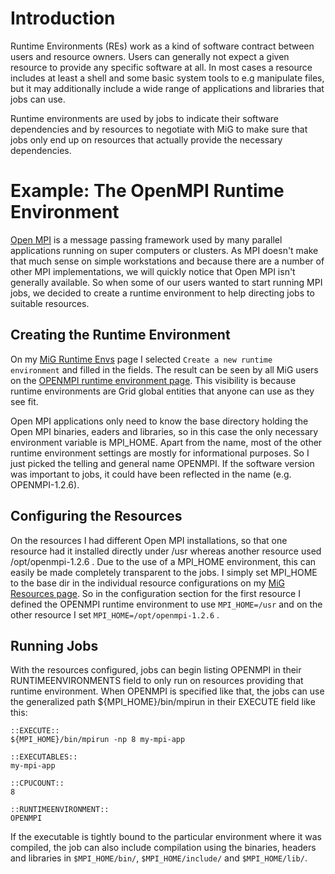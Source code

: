# Introduction #

Runtime Environments (REs) work as a kind of software contract between users and resource owners.
Users can generally not expect a given resource to provide any specific software at all.
In most cases a resource includes at least a shell and some basic system tools to e.g manipulate files, but it may additionally include a wide range of applications and libraries that jobs can use.

Runtime environments are used by jobs to indicate their software dependencies and by resources to negotiate with MiG to make sure that jobs only end up on resources that actually provide the necessary dependencies.


# Example: The OpenMPI Runtime Environment #
[Open MPI](http://www.open-mpi.org/) is a message passing framework used by many parallel applications running on super computers or clusters. As MPI doesn't make that much sense on simple workstations and because there are a number of other MPI implementations, we will quickly notice that Open MPI isn't generally available.
So when some of our users wanted to start running MPI jobs, we decided to create a runtime environment to help directing jobs to suitable resources.

## Creating the Runtime Environment ##
On my [MiG Runtime Envs](https://dk.migrid.org/cgi-bin/redb.py) page I selected `Create a new runtime environment` and filled in the fields. The result can be seen by all MiG users on the [OPENMPI runtime environment page](https://dk.migrid.org/cgi-bin/showre.py?re_name=OPENMPI). This visibility is because runtime environments are Grid global entities that anyone can use as they see fit.

Open MPI applications only need to know the base directory holding the Open MPI binaries, eaders and libraries, so in this case the only necessary environment variable is MPI\_HOME. Apart from the name, most of the other runtime environment settings are mostly for informational purposes. So I just picked the telling and general name OPENMPI. If the software version was important to jobs, it could have been reflected in the name (e.g. OPENMPI-1.2.6).

## Configuring the Resources ##
On the resources I had different Open MPI installations, so that one resource had it installed directly under /usr whereas another resource used /opt/openmpi-1.2.6 . Due to the use of a MPI\_HOME environment, this can easily be made completely transparent to the jobs. I simply set MPI\_HOME to the base dir in the individual resource configurations on my [MiG Resources page](https://dk.migrid.org/cgi-bin/resadmin.py).
So in the configuration section for the first resource I defined the OPENMPI runtime environment to use `MPI_HOME=/usr` and on the other resource I set `MPI_HOME=/opt/openmpi-1.2.6` .

## Running Jobs ##
With the resources configured, jobs can begin listing OPENMPI in their RUNTIMEENVIRONMENTS field to only run on resources providing that runtime environment.
When OPENMPI is specified like that, the jobs can use the generalized path ${MPI\_HOME}/bin/mpirun in their EXECUTE field like this:
```
::EXECUTE::
${MPI_HOME}/bin/mpirun -np 8 my-mpi-app

::EXECUTABLES::
my-mpi-app

::CPUCOUNT::
8

::RUNTIMEENVIRONMENT::
OPENMPI

```

If the executable is tightly bound to the particular environment where it was compiled, the job can also include compilation using the binaries, headers and libraries in `$MPI_HOME/bin/`, `$MPI_HOME/include/` and `$MPI_HOME/lib/`.